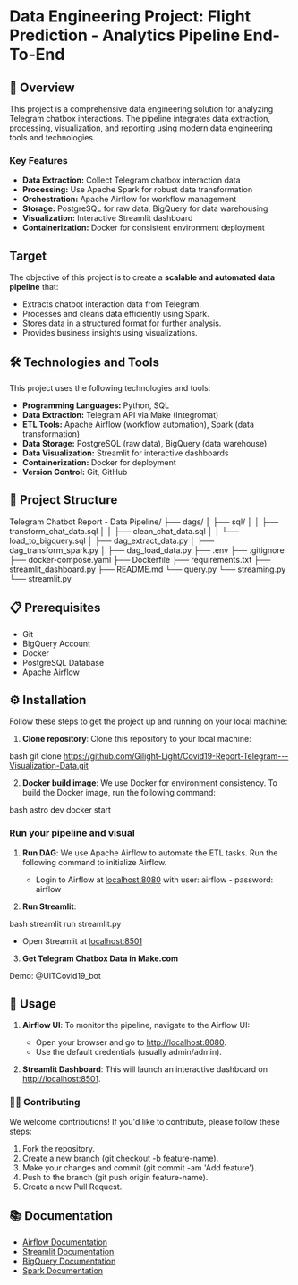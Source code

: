 # Data Engineering Project: Flight Prediction - Analytics Pipeline End-To-End

## 📌 Overview

This project is a comprehensive data engineering solution for analyzing Telegram chatbox interactions. The pipeline integrates data extraction, processing, visualization, and reporting using modern data engineering tools and technologies.

### Key Features
- **Data Extraction:** Collect Telegram chatbox interaction data
- **Processing:** Use Apache Spark for robust data transformation
- **Orchestration:** Apache Airflow for workflow management
- **Storage:** PostgreSQL for raw data, BigQuery for data warehousing
- **Visualization:** Interactive Streamlit dashboard
- **Containerization:** Docker for consistent environment deployment

## Target
The objective of this project is to create a **scalable and automated data pipeline** that:
- Extracts chatbot interaction data from Telegram.
- Processes and cleans data efficiently using Spark.
- Stores data in a structured format for further analysis.
- Provides business insights using visualizations.

## 🛠️ Technologies and Tools
This project uses the following technologies and tools:
- **Programming Languages:** Python, SQL
- **Data Extraction:** Telegram API via Make (Integromat)
- **ETL Tools:** Apache Airflow (workflow automation), Spark (data transformation)
- **Data Storage:** PostgreSQL (raw data), BigQuery (data warehouse)
- **Data Visualization:** Streamlit for interactive dashboards
- **Containerization:** Docker for deployment
- **Version Control:** Git, GitHub

## 📂 Project Structure
Telegram Chatbot Report - Data Pipeline/
├── dags/
│   ├── sql/
│   │   ├── transform_chat_data.sql
│   │   ├── clean_chat_data.sql
│   │   └── load_to_bigquery.sql
│   ├── dag_extract_data.py
│   ├── dag_transform_spark.py
│   ├── dag_load_data.py
├── .env
├── .gitignore
├── docker-compose.yaml
├── Dockerfile
├── requirements.txt
├── streamlit_dashboard.py
├── README.md
└── query.py
└── streaming.py
└── streamlit.py


## 📋 Prerequisites
- Git
- BigQuery Account
- Docker
- PostgreSQL Database
- Apache Airflow

## ⚙️ Installation
Follow these steps to get the project up and running on your local machine:

1. **Clone repository**:
   Clone this repository to your local machine:
   
bash
   git clone https://github.com/Gilight-Light/Covid19-Report-Telegram---Visualization-Data.git


2. **Docker build image**:
   We use Docker for environment consistency. To build the Docker image, run the following command:
   
bash
   astro dev docker start


### Run your pipeline and visual
1. **Run DAG**:
   We use Apache Airflow to automate the ETL tasks. Run the following command to initialize Airflow.
   - Login to Airflow at [localhost:8080](http://localhost:8080/) with user: airflow - password: airflow
   


2. **Run Streamlit**:
   
bash
   streamlit run streamlit.py

   - Open Streamlit at [localhost:8501](http://localhost:8501/)

3. **Get Telegram Chatbox Data in Make.com**

Demo: @UITCovid19_bot

## 🚀 Usage
1. **Airflow UI**:
   To monitor the pipeline, navigate to the Airflow UI:
   - Open your browser and go to [http://localhost:8080](http://localhost:8080).
   - Use the default credentials (usually admin/admin).

2. **Streamlit Dashboard**:
   This will launch an interactive dashboard on [http://localhost:8501](http://localhost:8501).

### 🧑‍💻 Contributing
We welcome contributions! If you'd like to contribute, please follow these steps:
1. Fork the repository.
2. Create a new branch (git checkout -b feature-name).
3. Make your changes and commit (git commit -am 'Add feature').
4. Push to the branch (git push origin feature-name).
5. Create a new Pull Request.

## 📚 Documentation
- [Airflow Documentation](https://airflow.apache.org/docs/)
- [Streamlit Documentation](https://docs.streamlit.io/)
- [BigQuery Documentation](https://cloud.google.com/bigquery/docs)
- [Spark Documentation](https://spark.apache.org/docs/latest/)

